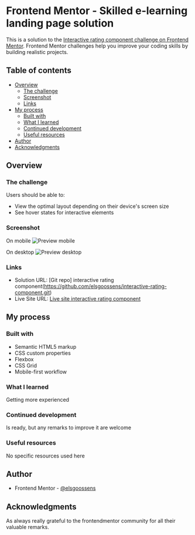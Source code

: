 # Frontend Mentor - Skilled e-learning landing page solution

This is a solution to the [Interactive rating component challenge on Frontend Mentor](https://www.frontendmentor.io/challenges/interactive-rating-component-koxpeBUmI). Frontend Mentor challenges help you improve your coding skills by building realistic projects. 

## Table of contents

- [Overview](#overview)
  - [The challenge](#the-challenge)
  - [Screenshot](#screenshot)
  - [Links](#links)
- [My process](#my-process)
  - [Built with](#built-with)
  - [What I learned](#what-i-learned)
  - [Continued development](#continued-development)
  - [Useful resources](#useful-resources)
- [Author](#author)
- [Acknowledgments](#acknowledgments)

## Overview

### The challenge

Users should be able to:

- View the optimal layout depending on their device's screen size
- See hover states for interactive elements

### Screenshot

On mobile
![Preview mobile](/preview.jpg)

On desktop
![Preview desktop](/preview-desktop.jpg)

### Links

- Solution URL: [Git repo] interactive rating component(https://github.com/elsgoossens/interactive-rating-component.git)
- Live Site URL: [Live site interactive rating component]()

## My process

### Built with

- Semantic HTML5 markup
- CSS custom properties
- Flexbox
- CSS Grid
- Mobile-first workflow

### What I learned

Getting more experienced

### Continued development

Is ready, but any remarks to improve it are welcome

### Useful resources

No specific resources used here

## Author

- Frontend Mentor - [@elsgoossens](https://www.frontendmentor.io/profile/elsgoossens)

## Acknowledgments

As always really grateful to the frontendmentor community for all their valuable remarks.